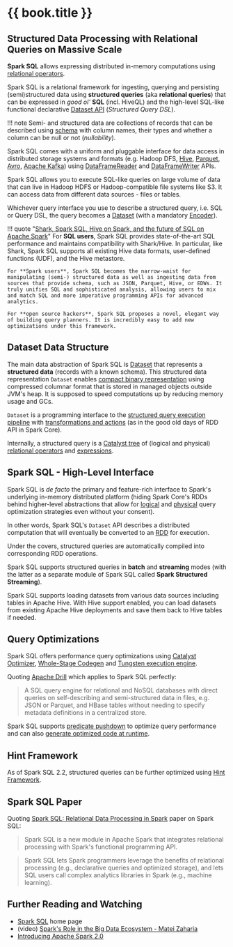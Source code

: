 # {{ book.title }}

## Structured Data Processing with Relational Queries on Massive Scale

**Spark SQL** allows expressing distributed in-memory computations using [relational operators](logical-operators/index.md).

Spark SQL is a relational framework for ingesting, querying and persisting (semi)structured data using **structured queries** (aka **relational queries**) that can be expressed in _good ol'_ **SQL** (incl. HiveQL) and the high-level SQL-like functional declarative [Dataset API](Dataset.md) (_Structured Query DSL_).

!!! note
    Semi- and structured data are collections of records that can be described using [schema](types/index.md) with column names, their types and whether a column can be null or not (_nullability_).

Spark SQL comes with a uniform and pluggable interface for data access in distributed storage systems and formats (e.g. Hadoop DFS, [Hive](hive/index.md), [Parquet](datasources/parquet/index.md), [Avro](datasources/avro/index.md), [Apache Kafka](kafka/index.md)) using [DataFrameReader](DataFrameReader.md) and [DataFrameWriter](DataFrameWriter.md) APIs.

Spark SQL allows you to execute SQL-like queries on large volume of data that can live in Hadoop HDFS or Hadoop-compatible file systems like S3. It can access data from different data sources - files or tables.

Whichever query interface you use to describe a structured query, i.e. SQL or Query DSL, the query becomes a [Dataset](Dataset.md) (with a mandatory [Encoder](Encoder.md)).

!!! quote "[Shark, Spark SQL, Hive on Spark, and the future of SQL on Apache Spark](https://databricks.com/blog/2014/07/01/shark-spark-sql-hive-on-spark-and-the-future-of-sql-on-spark.html)"
    For **SQL users**, Spark SQL provides state-of-the-art SQL performance and maintains compatibility with Shark/Hive. In particular, like Shark, Spark SQL supports all existing Hive data formats, user-defined functions (UDF), and the Hive metastore.

    For **Spark users**, Spark SQL becomes the narrow-waist for manipulating (semi-) structured data as well as ingesting data from sources that provide schema, such as JSON, Parquet, Hive, or EDWs. It truly unifies SQL and sophisticated analysis, allowing users to mix and match SQL and more imperative programming APIs for advanced analytics.

    For **open source hackers**, Spark SQL proposes a novel, elegant way of building query planners. It is incredibly easy to add new optimizations under this framework.

## Dataset Data Structure

The main data abstraction of Spark SQL is [Dataset](Dataset.md) that represents a **structured data** (records with a known schema). This structured data representation `Dataset` enables [compact binary representation](tungsten/index.md) using compressed columnar format that is stored in managed objects outside JVM's heap. It is supposed to speed computations up by reducing memory usage and GCs.

`Dataset` is a programming interface to the [structured query execution pipeline](QueryExecution.md) with [transformations and actions](spark-sql-dataset-operators.md) (as in the good old days of RDD API in Spark Core).

Internally, a structured query is a [Catalyst tree](catalyst/index.md) of (logical and physical) [relational operators](catalyst/QueryPlan.md) and [expressions](expressions/Expression.md).

## Spark SQL - High-Level Interface

Spark SQL is _de facto_ the primary and feature-rich interface to Spark's underlying in-memory distributed platform (hiding Spark Core's RDDs behind higher-level abstractions that allow for [logical](SparkOptimizer.md#batches) and [physical](SparkPlanner.md#strategies) query optimization strategies even without your consent).

In other words, Spark SQL's `Dataset` API describes a distributed computation that will eventually be converted to an [RDD](QueryExecution.md#toRdd) for execution.

Under the covers, structured queries are automatically compiled into corresponding RDD operations.

Spark SQL supports structured queries in **batch** and **streaming** modes (with the latter as a separate module of Spark SQL called **Spark Structured Streaming**).

Spark SQL supports loading datasets from various data sources including tables in Apache Hive. With Hive support enabled, you can load datasets from existing Apache Hive deployments and save them back to Hive tables if needed.

## Query Optimizations

Spark SQL offers performance query optimizations using [Catalyst Optimizer](catalyst/Optimizer.md), [Whole-Stage Codegen](whole-stage-code-generation/index.md) and [Tungsten execution engine](tungsten/index.md).

Quoting [Apache Drill](https://drill.apache.org/) which applies to Spark SQL perfectly:

> A SQL query engine for relational and NoSQL databases with direct queries on self-describing and semi-structured data in files, e.g. JSON or Parquet, and HBase tables without needing to specify metadata definitions in a centralized store.

Spark SQL supports [predicate pushdown](logical-optimizations/PushDownPredicate.md) to optimize query performance and can also [generate optimized code at runtime](catalyst/Optimizer.md).

## Hint Framework

As of Spark SQL 2.2, structured queries can be further optimized using [Hint Framework](new-and-noteworthy/hint-framework.md).

## Spark SQL Paper

Quoting [Spark SQL: Relational Data Processing in Spark](http://people.csail.mit.edu/matei/papers/2015/sigmod_spark_sql.pdf) paper on Spark SQL:

> Spark SQL is a new module in Apache Spark that integrates relational processing with Spark's functional programming API.

> Spark SQL lets Spark programmers leverage the benefits of relational processing (e.g., declarative
queries and optimized storage), and lets SQL users call complex analytics libraries in Spark (e.g., machine learning).

## Further Reading and Watching

* [Spark SQL](http://spark.apache.org/sql/) home page
* (video) [Spark's Role in the Big Data Ecosystem - Matei Zaharia](https://youtu.be/e-Ys-2uVxM0?t=6m44s)
* [Introducing Apache Spark 2.0](https://databricks.com/blog/2016/07/26/introducing-apache-spark-2-0.html)
